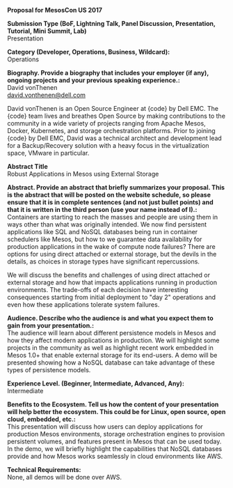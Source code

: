 **Proposal for MesosCon US 2017**  

**Submission Type (BoF, Lightning Talk, Panel Discussion, Presentation, Tutorial, Mini Summit, Lab)**  
Presentation

**Category (Developer, Operations, Business, Wildcard):**  
Operations

**Biography. Provide a biography that includes your employer (if any), ongoing projects and your previous speaking experience.:**  
David vonThenen  
david.vonthenen@dell.com  

David vonThenen is an Open Source Engineer at {code} by Dell EMC. The {code} team lives and breathes Open Source by making contributions to the community in a wide variety of projects ranging from Apache Mesos, Docker, Kubernetes, and storage orchestration platforms. Prior to joining {code} by Dell EMC, David was a technical architect and development lead for a Backup/Recovery solution with a heavy focus in the virtualization space, VMware in particular.

**Abstract Title**  
Robust Applications in Mesos using External Storage

**Abstract. Provide an abstract that briefly summarizes your proposal. This is the abstract that will be posted on the website schedule, so please ensure that it is in complete sentences (and not just bullet points) and that it is written in the third person (use your name instead of I).:**  
Containers are starting to reach the masses and people are using them in ways other than what was originally intended. We now find persistent applications like SQL and NoSQL databases being run in container schedulers like Mesos, but how to we guarantee data availability for production applications in the wake of compute node failures? There are options for using direct attached or external storage, but the devils in the details, as choices in storage types have significant repercussions.

We will discuss the benefits and challenges of using direct attached or external storage and how that impacts applications running in production environments. The trade-offs of each decision have interesting consequences starting from initial deployment to "day 2" operations and even how these applications tolerate system failures.

**Audience. Describe who the audience is and what you expect them to gain from your presentation.:**  
The audience will learn about different persistence models in Mesos and how they affect modern applications in production. We will highlight some projects in the community as well as highlight recent work embedded in Mesos 1.0+ that enable external storage for its end-users. A demo will be presented showing how a NoSQL database can take advantage of these types of persistence models.

**Experience Level. (Beginner, Intermediate, Advanced, Any):**  
Intermediate

**Benefits to the Ecosystem. Tell us how the content of your presentation will help better the ecosystem. This could be for Linux, open source, open cloud, embedded, etc.:**  
This presentation will discuss how users can deploy applications for production Mesos environments, storage orchestration engines to provision persistent volumes, and features present in Mesos that can be used today. In the demo, we will briefly highlight the capabilities that NoSQL databases provide and how Mesos works seamlessly in cloud environments like AWS.

**Technical Requirements:**  
None, all demos will be done over AWS.
